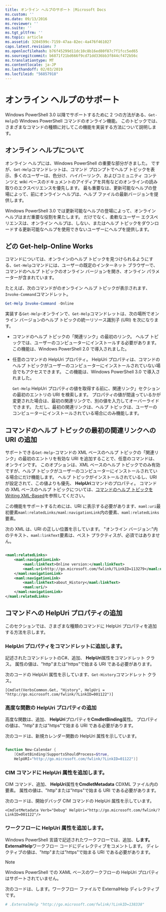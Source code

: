 ```yaml
---
title: オンライン ヘルプのサポート |Microsoft Docs
ms.custom: ''
ms.date: 09/13/2016
ms.reviewer: ''
ms.suite: ''
ms.tgt_pltfrm: ''
ms.topic: article
ms.assetid: 3204599c-7159-47aa-82ec-4a476f461027
caps.latest.revision: 7
ms.openlocfilehash: b76f45299d11dc10c8b16ed80f87c7f1fcc5ed65
ms.sourcegitcommit: b6871f21bd666f9cd71dd336bb3f844cf472b56c
ms.translationtype: MT
ms.contentlocale: ja-JP
ms.lasthandoff: 02/03/2019
ms.locfileid: "56857918"
---
```

# <a name="supporting-online-help"></a>オンライン ヘルプのサポート

Windows PowerShell 3.0 以降でサポートするために 2 つの方法がある、`Get-Help`の Windows PowerShell コマンドのオンライン機能。 このトピックでは、さまざまなコマンドの種類に対してこの機能を実装する方法について説明します。

## <a name="about-online-help"></a>オンライン ヘルプについて

オンライン ヘルプには、Windows PowerShell の重要な部分がきました。 ですが、`Get-Help`コマンドレットは、コマンド プロンプトでヘルプ トピックを表示、多くのユーザーは、色分け、ハイパーリンク、およびコミュニティ コンテンツと wiki ベースのドキュメントのアイディアを共有などのオンラインの読み取りのエクスペリエンスを優先します。 最も重要なは、更新可能なヘルプの登場によって、前にオンライン ヘルプは、ヘルプ ファイルの最新バージョンを提供します。

Windows PowerShell 3.0 では更新可能なヘルプの登場によって、オンライン ヘルプはまだ重要な役割を果たします。 だけでなく、柔軟なユーザー エクスペリエンスは、オンライン ヘルプは、しない、またはヘルプ トピックをダウンロードする更新可能なヘルプを使用できないユーザーにヘルプを提供します。

## <a name="how-get-help--online-works"></a>どの Get-help-Online Works

コマンドについては、オンラインのヘルプ トピックを見つけられるようにする、`Get-Help`コマンドには、ユーザーの既定のインターネット ブラウザーで、コマンドのヘルプ トピックのオンライン バージョンを開き、オンライン パラメーターが含まれています。

たとえば、次のコマンドがのオンライン ヘルプ トピックが表示されます、`Invoke-Command`コマンドレット。

```powershell
Get-Help Invoke-Command -Online
```

実装する`Get-Help`-オンラインで、`Get-Help`コマンドレットは、次の場所でオンライン バージョンのヘルプ トピックの統一リソース識別子 (URI) を次になります。

- コマンドのヘルプ トピックの「関連リンク」の最初のリンク。 ヘルプ トピックでは、ユーザーのコンピューターにインストールする必要があります。 この機能は、Windows PowerShell 2.0 で導入されました。

- 任意のコマンドの HelpUri プロパティ。 HelpUri プロパティは、コマンドのヘルプ トピックがユーザーのコンピューターにインストールされていない場合でもアクセスできます。 この機能は、Windows PowerShell 3.0 で導入されました。

  `Get-Help` HelpUri プロパティの値を取得する前に、関連リンク」セクションの最初のエントリの URI を検索します。 プロパティの値が間違っているかが変更された場合は、最初の関連リンクで、別の値を入力してオーバーライドできます。 ただし、最初の関連リンクは、ヘルプ トピックは、ユーザーのコンピューターにインストールされている場合にのみ機能します。

## <a name="adding-a-uri-to-the-first-related-link-of-a-command-help-topic"></a>コマンドのヘルプ トピックの最初の関連リンクへの URI の追加

サポートできる`Get-Help`-コマンドの XML ベースのヘルプ トピックの「関連リンク」の最初のエントリを有効な URI を追加することで、任意のコマンドは、オンラインです。 このオプションは、XML ベースのヘルプ トピックでのみ有効ですが、ヘルプ トピックがユーザーのコンピューターにインストールされている場合にだけ機能します。 ヘルプ トピックがインストールされているし、URI が設定されて、この値よりも優先、 **HelpUri**コマンドのプロパティ。 コマンドの XML ベースのヘルプ トピックについては、[コマンドのヘルプ トピックを Writing XML-Based](../help/writing-xml-based-help-topics-for-commands.md)を参照してください。

この機能をサポートするためには、URI に表示する必要があります、`maml:uri`最初要素`maml:relatedLinks/maml:navigationLink`内の要素、`maml:relatedLinks`要素。

次の XML は、URI の正しい位置を示しています。 "オンライン バージョン:"内のテキスト、`maml:linkText`要素は、ベスト プラクティスが、必須ではありません。

```xml

<maml:relatedLinks>
    <maml:navigationLink>
        <maml:linkText>Online version:</maml:linkText>
        <maml:uri>http://go.microsoft.com/fwlink/?LinkID=113279</maml:uri>
    </maml:navigationLink>
    <maml:navigationLink>
        <maml:linkText>about_History</maml:linkText>
        <maml:uri/>
    </maml:navigationLink>
</maml:relatedLinks>
```

## <a name="adding-the-helpuri-property-to-a-command"></a>コマンドへの HelpUri プロパティの追加

このセクションでは、さまざまな種類のコマンドに HelpUri プロパティを追加する方法を示します。

### <a name="adding-a-helpuri-property-to-a-cmdlet"></a>HelpUri プロパティをコマンドレットに追加します。

記述されたコマンドレットのC#、追加、 **HelpUri**属性をコマンドレット クラス。 属性の値は、"http"または"https"で始まる URI である必要があります。

次のコードの HelpUri 属性を示しています、`Get-History`コマンドレット クラス。

```
[Cmdlet(VerbsCommon.Get, "History", HelpUri = "http://go.microsoft.com/fwlink/?LinkID=001122")]
```

### <a name="adding-a-helpuri-property-to-an-advanced-function"></a>高度な関数の HelpUri プロパティの追加

高度な関数は、追加、 **HelpUri**プロパティを**CmdletBinding**属性。 プロパティの値は、"http"または"https"で始まる URI である必要があります。

次のコードは、新規カレンダー関数の HelpUri 属性を示しています。

```powershell

function New-Calendar {
    [CmdletBinding(SupportsShouldProcess=$true,
    HelpURI="http://go.microsoft.com/fwlink/?LinkID=01122")]
```

### <a name="adding-a-helpuri-attribute-to-a-cim-command"></a>CIM コマンドに HelpUri 属性を追加します。

CIM コマンド、追加、 **HelpUri**属性を**CmdletMetadata** CDXML ファイル内の要素。 属性の値は、"http"または"https"で始まる URI である必要があります。

次のコードは、開始デバッグ CIM コマンドの HelpUri 属性を示しています。

```
<CmdletMetadata Verb="Debug" HelpUri="http://go.microsoft.com/fwlink/?LinkID=001122"/>
```

### <a name="adding-a-helpuri-attribute-to-a-workflow"></a>ワークフローに HelpUri 属性を追加します。

Windows PowerShell 言語で記述されたワークフローでは、追加、**します。ExternalHelp**ワークフロー コードにディレクティブをコメントします。 ディレクティブの値は、"http"または"https"で始まる URI である必要があります。

> [!NOTE]
> Windows PowerShell での XAML ベースのワークフローの HelpUri プロパティはサポートされていません。

次のコードは、します。ワークフロー ファイルで ExternalHelp ディレクティブです。

```powershell
# .ExternalHelp "http://go.microsoft.com/fwlink/?LinkID=138338"
```